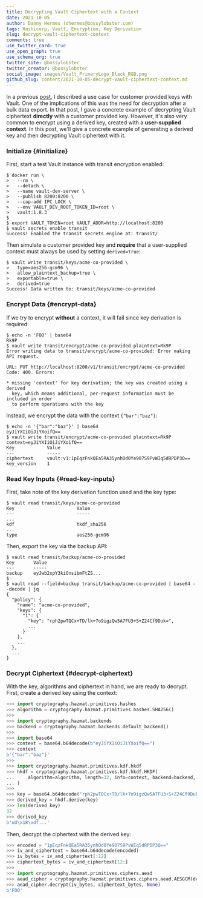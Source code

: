 ```yaml
---
title: Decrypting Vault Ciphertext with a Context
date: 2021-10-05
author: Danny Hermes (dhermes@bossylobster.com)
tags: Hashicorp, Vault, Encryption, Key Derivation
slug: decrypt-vault-ciphertext-context
comments: true
use_twitter_card: true
use_open_graph: true
use_schema_org: true
twitter_site: @bossylobster
twitter_creator: @bossylobster
social_image: images/Vault_PrimaryLogo_Black_RGB.png
github_slug: content/2021-10-05-decrypt-vault-ciphertext-context.md
---
```


In a previous [post][1], I described a use case for customer provided keys
with Vault. One of the implications of this was the need for decryption after a
bulk data export. In that post, I gave a concrete example of decrypting Vault
ciphertext **directly** with a customer provided key. However, it's also
very common to encrypt using a derived key, created with a
**user-supplied context**. In this post, we'll give a concrete example of
generating a derived key and then decrypting Vault ciphertext with it.

### Initialize {#initialize}

First, start a test Vault instance with transit encryption enabled:

```text
$ docker run \
>   --rm \
>   --detach \
>   --name vault-dev-server \
>   --publish 8200:8200 \
>   --cap-add IPC_LOCK \
>   --env VAULT_DEV_ROOT_TOKEN_ID=root \
>   vault:1.8.3
$
$ export VAULT_TOKEN=root VAULT_ADDR=http://localhost:8200
$ vault secrets enable transit
Success! Enabled the transit secrets engine at: transit/
```

Then simulate a customer provided key and **require** that a user-supplied
context must always be used by setting `derived=true`:

```text
$ vault write transit/keys/acme-co-provided \
>   type=aes256-gcm96 \
>   allow_plaintext_backup=true \
>   exportable=true \
>   derived=true
Success! Data written to: transit/keys/acme-co-provided
```

### Encrypt Data {#encrypt-data}

If we try to encrypt **without** a context, it will fail since key derivation
is required:

```text
$ echo -n 'FOO' | base64
Rk9P
$ vault write transit/encrypt/acme-co-provided plaintext=Rk9P
Error writing data to transit/encrypt/acme-co-provided: Error making API request.

URL: PUT http://localhost:8200/v1/transit/encrypt/acme-co-provided
Code: 400. Errors:

* missing 'context' for key derivation; the key was created using a derived
  key, which means additional, per-request information must be included in order
  to perform operations with the key
```

Instead, we encrypt the data with the context `{"bar":"baz"}`:

```text
$ echo -n '{"bar":"baz"}' | base64
eyJiYXIiOiJiYXoifQ==
$ vault write transit/encrypt/acme-co-provided plaintext=Rk9P context=eyJiYXIiOiJiYXoifQ==
Key            Value
---            -----
ciphertext     vault:v1:1pEqzFnkQEa5RA35ynhOd0Ye907S9PvWIq5dRPDP3Q==
key_version    1
```

### Read Key Inputs {#read-key-inputs}

First, take note of the key derivation function used and the key type:

```text
$ vault read transit/keys/acme-co-provided
Key                       Value
---                       -----
...
kdf                       hkdf_sha256
...
type                      aes256-gcm96
```

Then, export the key via the backup API:

```text
$ vault read transit/backup/acme-co-provided
Key       Value
---       -----
backup    eyJwb2xpY3kiOnsibmFtZS...
$
$ vault read --field=backup transit/backup/acme-co-provided | base64 --decode | jq
{
  "policy": {
    "name": "acme-co-provided",
    "keys": {
      "1": {
        "key": "rph2pwTQCx+TD/lk+7o9igzQw5A7FU3+S+Z24Cf9Duk=",
        ...
      }
    },
    ...
  },
  ...
}
```

### Decrypt Ciphertext {#decrypt-ciphertext}

<!-- Uses `cryptography@35.0.0` -->

With the key, algorithms and ciphertext in hand, we are ready to decrypt.
First, create a derived key using the context:

```python
>>> import cryptography.hazmat.primitives.hashes
>>> algorithm = cryptography.hazmat.primitives.hashes.SHA256()
>>>
>>> import cryptography.hazmat.backends
>>> backend = cryptography.hazmat.backends.default_backend()
>>>
>>> import base64
>>> context = base64.b64decode(b"eyJiYXIiOiJiYXoifQ==")
>>> context
b'{"bar":"baz"}'
>>>
>>> import cryptography.hazmat.primitives.kdf.hkdf
>>> hkdf = cryptography.hazmat.primitives.kdf.hkdf.HKDF(
...     algorithm=algorithm, length=32, info=context, backend=backend, salt=None
... )
>>>
>>> key = base64.b64decode("rph2pwTQCx+TD/lk+7o9igzQw5A7FU3+S+Z24Cf9Duk=")
>>> derived_key = hkdf.derive(key)
>>> len(derived_key)
32
>>> derived_key
b'uU\x18\xdf...'
```

Then, decrypt the ciphertext with the derived key:

```python
>>> encoded = "1pEqzFnkQEa5RA35ynhOd0Ye907S9PvWIq5dRPDP3Q=="
>>> iv_and_ciphertext = base64.b64decode(encoded)
>>> iv_bytes = iv_and_ciphertext[:12]
>>> ciphertext_bytes = iv_and_ciphertext[12:]
>>>
>>> import cryptography.hazmat.primitives.ciphers.aead
>>> aead_cipher = cryptography.hazmat.primitives.ciphers.aead.AESGCM(derived_key)
>>> aead_cipher.decrypt(iv_bytes, ciphertext_bytes, None)
b'FOO'
```

[1]: /2021/07/vault-import.html
